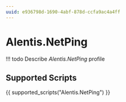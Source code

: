 ```yaml
---
uuid: e936798d-1690-4abf-878d-ccfa9ac4a4ff
---
```



# Alentis.NetPing


<!-- prettier-ignore -->
!!! todo
    Describe *Alentis.NetPing* profile

## Supported Scripts

{{ supported_scripts("Alentis.NetPing") }}
